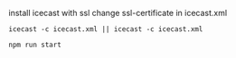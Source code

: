 install icecast with ssl
change ssl-certificate in icecast.xml

```
icecast -c icecast.xml || icecast -c icecast.xml
```
```
npm run start
```